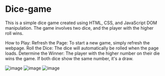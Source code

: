 # Dice-game
This is a simple dice game created using HTML, CSS, and JavaScript DOM manipulation. The game involves two dice, and the player with the higher roll wins.

How to Play:
Refresh the Page: To start a new game, simply refresh the webpage.
Roll the Dice: The dice will automatically be rolled when the page loads.
Determine the Winner: The player with the higher number on their die wins the game. If both dice show the same number, it's a draw.

![image](https://github.com/user-attachments/assets/cc1c07fc-05be-4fba-a01a-3b61f0781e20)
![image](https://github.com/user-attachments/assets/b1722041-ba90-4d4f-b89d-aca8313f12b8)
![image](https://github.com/user-attachments/assets/e68ac590-b3d1-437b-9c3d-d76e840a5b96)
